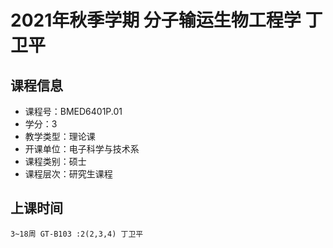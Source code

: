 # 2021年秋季学期 分子输运生物工程学 丁卫平






## 课程信息

- 课程号：BMED6401P.01
- 学分：3
- 教学类型：理论课
- 开课单位：电子科学与技术系
- 课程类别：硕士
- 课程层次：研究生课程

## 上课时间

```
3~18周 GT-B103 :2(2,3,4) 丁卫平
```

